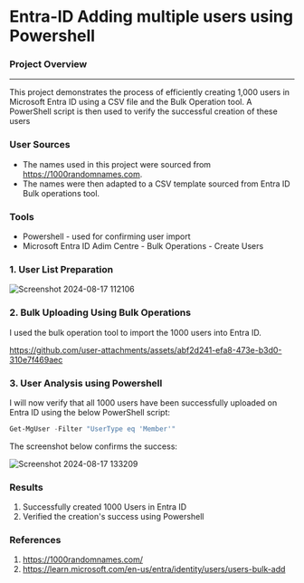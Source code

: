 # Entra-ID Adding multiple users using Powershell

### Project Overview
---
This project demonstrates the process of efficiently creating 1,000 users in Microsoft Entra ID using a CSV file and the Bulk Operation tool. A PowerShell script is then used to verify the successful creation of these users

### User Sources

- The names used in this project were sourced from https://1000randomnames.com.
- The names were then adapted to a CSV template sourced from Entra ID Bulk operations tool.

### Tools

- Powershell - used for confirming user import
- Microsoft Entra ID Adim Centre - Bulk Operations -  Create Users

### 1. User List Preparation

![Screenshot 2024-08-17 112106](https://github.com/user-attachments/assets/c879237a-61f4-447e-a807-d9a9dd26ba92)


### 2. Bulk Uploading Using Bulk Operations

I used the bulk operation tool to import the 1000 users into Entra ID.

https://github.com/user-attachments/assets/abf2d241-efa8-473e-b3d0-310e7f469aec



### 3. User Analysis using Powershell

I will now verify that all 1000 users have been successfully uploaded on Entra ID using the below PowerShell script:

```PowerShell
Get-MgUser -Filter "UserType eq 'Member'"
```

The screenshot below confirms the success:

![Screenshot 2024-08-17 133209](https://github.com/user-attachments/assets/b78bec12-3715-4f87-8702-a043d2232074)


### Results

1. Successfully created 1000 Users in Entra ID
2. Verified the creation's success using Powershell

   


### References

1. https://1000randomnames.com/
2. https://learn.microsoft.com/en-us/entra/identity/users/users-bulk-add
